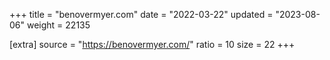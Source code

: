 +++
title = "benovermyer.com"
date = "2022-03-22"
updated = "2023-08-06"
weight = 22135

[extra]
source = "https://benovermyer.com/"
ratio = 10
size = 22
+++
